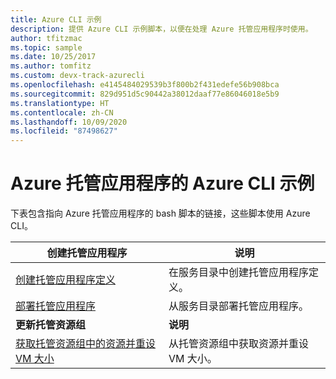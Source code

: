 ```yaml
---
title: Azure CLI 示例
description: 提供 Azure CLI 示例脚本，以便在处理 Azure 托管应用程序时使用。
author: tfitzmac
ms.topic: sample
ms.date: 10/25/2017
ms.author: tomfitz
ms.custom: devx-track-azurecli
ms.openlocfilehash: e4145484029539b3f800b2f431edefe56b908bca
ms.sourcegitcommit: 829d951d5c90442a38012daaf77e86046018e5b9
ms.translationtype: HT
ms.contentlocale: zh-CN
ms.lasthandoff: 10/09/2020
ms.locfileid: "87498627"
---
```

# <a name="azure-cli-samples-for-azure-managed-applications"></a>Azure 托管应用程序的 Azure CLI 示例

下表包含指向 Azure 托管应用程序的 bash 脚本的链接，这些脚本使用 Azure CLI。

| 创建托管应用程序 | 说明 |
| -------------------------- | ----------- |
| [创建托管应用程序定义](scripts/managed-application-cli-sample-create-definition.md) | 在服务目录中创建托管应用程序定义。  |
| [部署托管应用程序](scripts/managed-application-cli-sample-create-application.md) | 从服务目录部署托管应用程序。  |
|**更新托管资源组**| **说明** |
| [获取托管资源组中的资源并重设 VM 大小](scripts/managed-application-cli-sample-get-managed-group-resize-vm.md) | 从托管资源组中获取资源并重设 VM 大小。 |
